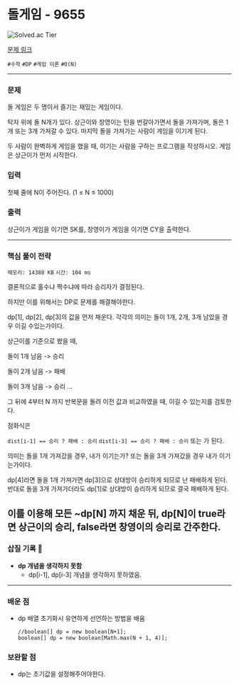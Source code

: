 # 돌게임 - 9655

![Solved.ac
Tier](https://img.shields.io/badge/solved.ac-Silver%20IV-435F7A?style=for-the-badge&logo=solved.ac)

[문제 링크](https://www.acmicpc.net/problem/9655)


`#수학` `#DP` `#게임 이론` `#O(N)`

---

### 문제
돌 게임은 두 명이서 즐기는 재밌는 게임이다.

탁자 위에 돌 N개가 있다. 상근이와 창영이는 턴을 번갈아가면서 돌을 가져가며, 돌은 1개 또는 3개 가져갈 수 있다. 마지막 돌을 가져가는 사람이 게임을 이기게 된다.

두 사람이 완벽하게 게임을 했을 때, 이기는 사람을 구하는 프로그램을 작성하시오. 게임은 상근이가 먼저 시작한다.

### 입력
첫째 줄에 N이 주어진다. (1 ≤ N ≤ 1000)

### 출력
상근이가 게임을 이기면 SK를, 창영이가 게임을 이기면 CY을 출력한다.

<hr>

### 핵심 풀이 전략

`메모리: 14388 KB`
`시간: 104 ms`

결론적으로 홀수냐 짝수냐에 따라 승리자가 결정된다.

하지만 이를 위해서는 DP로 문제를 해결해야한다.

dp[1], dp[2], dp[3]의 값을 먼저 채운다.
각각의 의미는 돌이 1개, 2개, 3개 남았을 경우 이길 수있는가이다. 

상근이를 기준으로 봤을 때,

돌이 1개 남음 -> 승리

돌이 2개 남음 -> 패배

돌이 3개 남음 -> 승리
...

그 뒤에 4부터 N 까지 반복문을 돌려 이전 값과 비교하였을 때, 이길 수 있는지를 검토한다.

점화식은 

`dist[i-1] == 승리 ? 패배 : 승리` `dist[i-3] == 승리 ? 패배 : 승리` 또는  가 된다.

의미는 돌을 1개 가져갔을 경우, 내가 이기는가? 또는 돌을 3개 가져갔을 경우 내가 이기는가이다.

dp[4]라면 돌을 1개 가져가면 dp[3]으로 상대방이 승리하게 되므로 난 패배하게 된다.
반대로 돌을 3개 가져가더라도 dp[1]로 상대방이 승리하게 되므로 결국 패배하게 된다.

이를 이용해 모든 ~dp[N] 까지 채운 뒤, dp[N]이 true라면 상근이의 승리, false라면 창영이의 승리로 간주한다.
---

### 삽질 기록 🧠

- **dp 개념을 생각하지 못함**
    - dp[i-1], dp[i-3] 개념을 생각하지 못하였음.

---

### 배운 점
- dp 배열 초기화시 유연하게 선언하는 방법을 배움
  ```
  //boolean[] dp = new boolean[N+1];
  boolean[] dp = new boolean[Math.max(N + 1, 4)];

### 보완할 점
- dp는 초기값을 설정해주어야한다.
